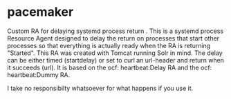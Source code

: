 # pacemaker

Custom RA for delaying systemd process return . 
This is a systemd process Resource Agent designed to delay the return on processes
that start other processes so that everything is actually ready when the 
RA is returning "Started".
This RA was created with Tomcat running Solr in mind. 
The delay can be either timed (startdelay) or set to curl an url-header and 
return when it succeeds (url).
It is based on the ocf: heartbeat:Delay RA and the ocf: heartbeat:Dummy RA.

I take no responsibilty whatsoever for what happens if you use it.
